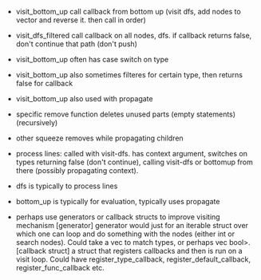 - visit_bottom_up
	call callback from bottom up (visit dfs, add nodes to vector and reverse it. then call in order)
- visit_dfs_filtered
	call callback on all nodes, dfs. if callback returns false, don't continue that path (don't push)

- visit_bottom_up often has case switch on type
- visit_bottom_up also sometimes filteres for certain type, then returns false for callback

- visit_bottom_up also used with propagate

- specific remove function deletes unused parts (empty statements) (recursively)
- other squeeze removes while propagating children

- process lines: called with visit-dfs. has context argument, switches on types returning false (don't continue), calling visit-dfs or bottomup from there (possibly propagating context). 

- dfs is typically to process lines
- bottom_up is typically for evaluation, typically uses propagate

- perhaps use generators or callback structs to improve visiting mechanism
[generator]
generator would just for an iterable struct over which one can loop and do something with the nodes (either int or search nodes). Could take a vec<string> to match types, or perhaps vec<func > bool>.
[callback struct]
a struct that registers callbacks and then is run on a visit loop.
Could have register_type_callback, register_default_callback, register_func_callback etc.

